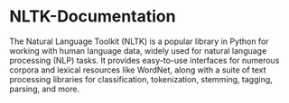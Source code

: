 # NLTK-Documentation
The Natural Language Toolkit (NLTK) is a popular library in Python for working with human language data, widely used for natural language processing (NLP) tasks. It provides easy-to-use interfaces for numerous corpora and lexical resources like WordNet, along with a suite of text processing libraries for classification, tokenization, stemming, tagging, parsing, and more.
